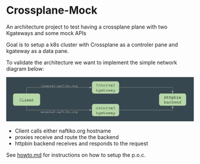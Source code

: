 # Crossplane-Mock
An architecture project to test having a crossplane plane with two Kgateways and some mock APIs

Goal is to setup a k8s cluster with Crossplane as a controler pane and kgateway as a data pane. 

To validate the architecture we want to implement the simple network diagram below:

![image](./network.png)

- Client calls either naftiko.org hostname
- proxies receive and route the the backend
- httpbin backend receives and responds to the request

See [howto.md](howto.md) for instructions on how to setup the p.o.c.
